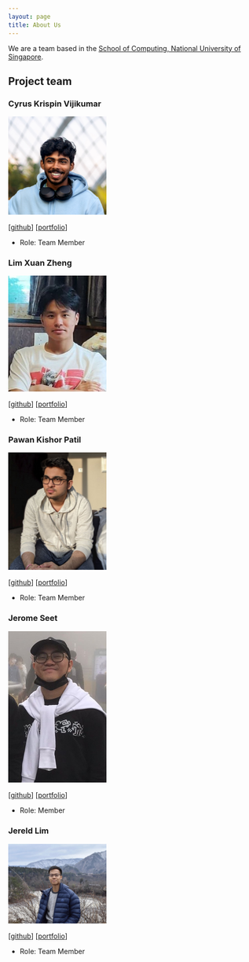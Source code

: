 ```yaml
---
layout: page
title: About Us
---
```


We are a team based in the [School of Computing, National University of Singapore](http://www.comp.nus.edu.sg).

## Project team

### Cyrus Krispin Vijikumar

<img src="images/cyrus-krispin.png" width="200px">

[[github](https://github.com/cyrus-krispin)]
[[portfolio](team/cyrus-krispin.md)]

* Role: Team Member

### Lim Xuan Zheng

<img src="images/zhengsterz.png" width="200px">

[[github](http://github.com/zhengsterz)]
[[portfolio](team/zhengsterz.md)]

* Role: Team Member

### Pawan Kishor Patil

<img src="images/pawanpatil19.png" width="200px">

[[github](http://github.com/PawanPatil19)]
[[portfolio](team/pawanpatil19.md)]

* Role: Team Member


### Jerome Seet

<img src="images/yaladah.png" width="200px">

[[github](http://github.com/yaladah)]
[[portfolio](team/yaladah.md)]

* Role: Member

### Jereld Lim

<img src="images/jereldlimjy.png" width="200px">

[[github](http://github.com/jereldlimjy)]
[[portfolio](team/jereldlimjy.md)]

* Role: Team Member
